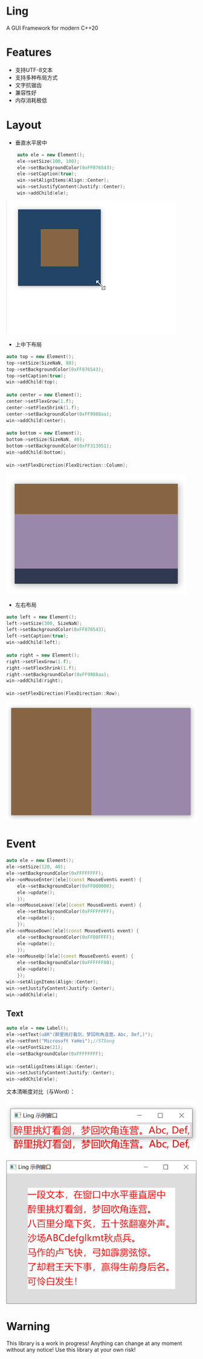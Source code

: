 # Ling
A GUI Framework for modern C++20

# Features

- 支持UTF-8文本
- 支持多种布局方式
- 文字抗锯齿
- 兼容性好
- 内存消耗极低

# Layout

- 垂直水平居中

```c++
    auto ele = new Element();
    ele->setSize(100, 100);
    ele->setBackgroundColor(0xFF876543);
    ele->setCaption(true);
    win->setAlignItems(Align::Center);
    win->setJustifyContent(Justify::Center);
    win->addChild(ele);
```
![](Doc/HVCenter.gif "垂直水平居中")

- 上中下布局
```c++
auto top = new Element();
top->setSize(SizeNaN, 80);
top->setBackgroundColor(0xFF876543);
top->setCaption(true);
win->addChild(top);

auto center = new Element();
center->setFlexGrow(1.f);
center->setFlexShrink(1.f);
center->setBackgroundColor(0xFF9988aa);
win->addChild(center);

auto bottom = new Element();
bottom->setSize(SizeNaN, 40);
bottom->setBackgroundColor(0xFF313951);
win->addChild(bottom);

win->setFlexDirection(FlexDirection::Column);
```
![](Doc/TopCenterBottom.png "上中下布局")

- 左右布局
```c++
auto left = new Element();
left->setSize(300, SizeNaN);
left->setBackgroundColor(0xFF876543);
left->setCaption(true);
win->addChild(left);

auto right = new Element();
right->setFlexGrow(1.f);
right->setFlexShrink(1.f);
right->setBackgroundColor(0xFF9988aa);
win->addChild(right);

win->setFlexDirection(FlexDirection::Row);
```
![](Doc/LeftRight.png "左右布局")

# Event

```c++
auto ele = new Element();
ele->setSize(120, 40);
ele->setBackgroundColor(0xFFFFFFFF);
ele->onMouseEnter([ele](const MouseEvent& event) {
    ele->setBackgroundColor(0xFF000000);
    ele->update();
    });
ele->onMouseLeave([ele](const MouseEvent& event) {
    ele->setBackgroundColor(0xFFFFFFFF);
    ele->update();
    });
ele->onMouseDown([ele](const MouseEvent& event) {
    ele->setBackgroundColor(0xFF00FFFF);
    ele->update();
    });
ele->onMouseUp([ele](const MouseEvent& event) {
    ele->setBackgroundColor(0xFFFFFF00);
    ele->update();
    });
win->setAlignItems(Align::Center);
win->setJustifyContent(Justify::Center);
win->addChild(ele);
```

## Text

```c++
auto ele = new Label();
ele->setText(u8R"(醉里挑灯看剑，梦回吹角连营。Abc, Def,)");
ele->setFont("Microsoft YaHei");//STSong
ele->setFontSize(21);
ele->setBackgroundColor(0xFFFFFFFF);

win->setAlignItems(Align::Center);
win->setJustifyContent(Justify::Center);
win->addChild(ele);
```

文本清晰度对比（与Word）：

![](Doc/TextClear.png "文本清晰度对比")

![](Doc/CenterText.png "一段文本，在窗口中水平垂直居中")

# Warning

This library is a work in progress! Anything can change at any moment without any notice! Use this library at your own risk!